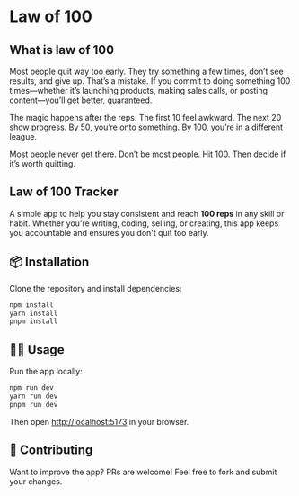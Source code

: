 # Law of 100

## What is law of 100

Most people quit way too early. They try something a few times, don’t see results, and give up. That’s a mistake. If you commit to doing something 100 times—whether it’s launching products, making sales calls, or posting content—you’ll get better, guaranteed.

The magic happens after the reps. The first 10 feel awkward. The next 20 show progress. By 50, you’re onto something. By 100, you’re in a different league.

Most people never get there. Don’t be most people. Hit 100. Then decide if it’s worth quitting.

## Law of 100 Tracker

A simple app to help you stay consistent and reach **100 reps** in any skill or habit. Whether you're writing, coding, selling, or creating, this app keeps you accountable and ensures you don't quit too early.


## 📦 Installation

Clone the repository and install dependencies:

```bash
npm install
yarn install
pnpm install
```


## 🏃‍♂️ Usage

Run the app locally:

```bash
npm run dev
yarn run dev
pnpm run dev
```

Then open [http://localhost:5173](http://localhost:5173) in your browser.

## 📌 Contributing

Want to improve the app? PRs are welcome! Feel free to fork and submit your changes.